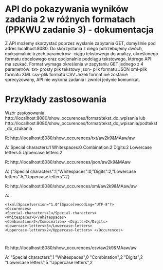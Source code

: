 # API do pokazywania wyników zadania 2 w różnych formatach (PPKWU zadanie 3) - dokumentacja
Z API możemy skorzystać poprzez wysłanie zapytania GET, domyślnie pod adres localhost:8080.
Do skorzystania z niego potrzebujemy dwóch, maksymalnie trzech parametrów- ciągu tekstowego do analizy, określonego formatu docelowego oraz opcjonalnie podciągu tekstowego, którego API ma szukać. Format wymaga określenia w zapytaniu GET jednego z 4 parametrów:
txt- prosty plik tekstowy
json- plik formatu JSON
xml-plik formatu XML
csv-plik formatu CSV
Jeżeli format nie zostanie sprecyzowany, API nie wykona zadania i zwróci jedynie komunikat.
# Przykłady zastosowania
Wzór zastosowania http://localhost:8080/show_occurences/format/tekst_do_wpisania lub http://localhost:8080/show_occurences/format/tekst_do_wpisania/podtekst_do_szukania

R: http://localhost:8080/show_occurences/txt/aw2k9&MAaw/aw

A:
Special characters:1
Whitespaces:0
Combination:2
Digits:2
Lowercase letters:5
Uppercase letters:2

R: http://localhost:8080/show_occurences/json/aw2k9&MAaw

A:
{"Special characters":1,"Whitespaces":0,"Digits":2,"Lowercase letters":5,"Uppercase letters":2}

R: http://localhost:8080/show_occurences/xml/aw2k9&MAaw/aw

A:
<code>
	<pre>
	&lt;?xml[Space]version="1.0"[Space]encoding="UTF-8"?&gt;
		&lt;Occurences&gt;
		&lt;Special-characters&gt;1&lt;/Special-characters&gt;
		&lt;Whitespaces&gt;0&lt;/Whitespaces&gt;
		&lt;Combination&gt;2&lt;/Combination&gt;
		&lt;Digits&gt;2&lt;/Digits&gt;
		&lt;Lowercase-letters&gt;5&lt;/Lowercase-letters&gt;
		&lt;Uppercase-letters&gt;2&lt;/Uppercase-letters&gt;
	&lt;/Occurences&gt;
	</pre>
</code>

R: http://localhost:8080/show_occurences/csv/aw2k9&MAaw/aw

A:
"Special characters",1
"Whitespaces",0
"Combination",2
"Digits",2
"Lowercase letters",5
"Uppercase letters",2
